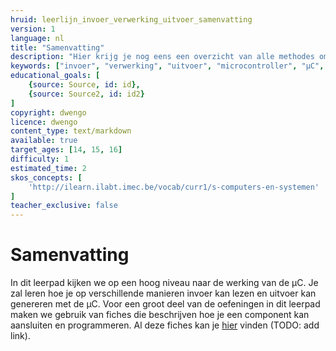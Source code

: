 ```yaml
---
hruid: leerlijn_invoer_verwerking_uitvoer_samenvatting
version: 1
language: nl
title: "Samenvatting"
description: "Hier krijg je nog eens een overzicht van alle methodes om in en uitvoer te genereren op de µC."
keywords: ["invoer", "verwerking", "uitvoer", "microcontroller", "µC", "arduino", "dwenguino", "analogRead", "analogWrite", "digitalRead", "digitalWrite"]
educational_goals: [
    {source: Source, id: id}, 
    {source: Source2, id: id2}
]
copyright: dwengo
licence: dwengo
content_type: text/markdown
available: true
target_ages: [14, 15, 16]
difficulty: 1
estimated_time: 2
skos_concepts: [
    'http://ilearn.ilabt.imec.be/vocab/curr1/s-computers-en-systemen'
]
teacher_exclusive: false
---
```


# Samenvatting

In dit leerpad kijken we op een hoog niveau naar de werking van de µC. Je zal leren hoe je op verschillende manieren invoer kan lezen en uitvoer kan genereren met de µC. Voor een groot deel van de oefeningen in dit leerpad maken we gebruik van fiches die beschrijven hoe je een component kan aansluiten en programmeren. Al deze fiches kan je [hier]() vinden (TODO: add link).